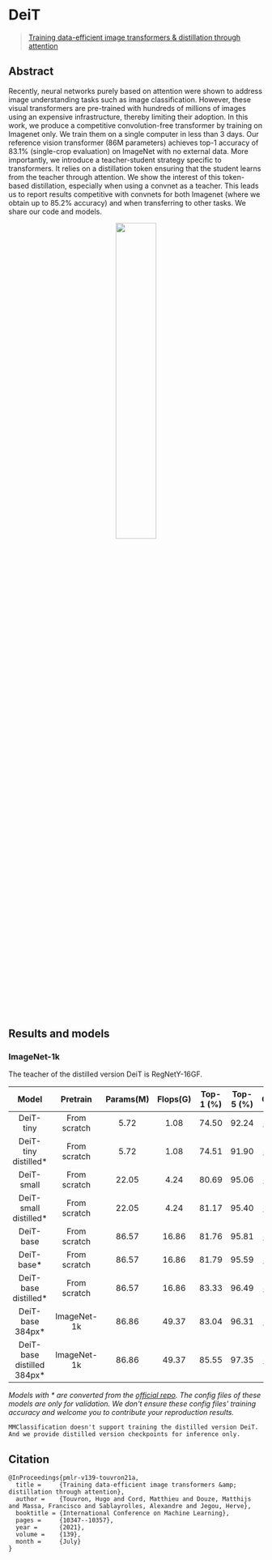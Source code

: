 # DeiT

> [Training data-efficient image transformers & distillation through attention](https://arxiv.org/abs/2012.12877)

<!-- [ALGORITHM] -->

## Abstract

Recently, neural networks purely based on attention were shown to address image understanding tasks such as image classification. However, these visual transformers are pre-trained with hundreds of millions of images using an expensive infrastructure, thereby limiting their adoption.   In this work, we produce a competitive convolution-free transformer by training on Imagenet only. We train them on a single computer in less than 3 days. Our reference vision transformer (86M parameters) achieves top-1 accuracy of 83.1% (single-crop evaluation) on ImageNet with no external data.   More importantly, we introduce a teacher-student strategy specific to transformers. It relies on a distillation token ensuring that the student learns from the teacher through attention. We show the interest of this token-based distillation, especially when using a convnet as a teacher. This leads us to report results competitive with convnets for both Imagenet (where we obtain up to 85.2% accuracy) and when transferring to other tasks. We share our code and models.

<div align=center>
<img src="https://user-images.githubusercontent.com/26739999/143225703-c287c29e-82c9-4c85-a366-dfae30d198cd.png" width="40%"/>
</div>

## Results and models

### ImageNet-1k

The teacher of the distilled version DeiT is RegNetY-16GF.

|            Model            |   Pretrain   | Params(M) | Flops(G) | Top-1 (%) | Top-5 (%) |                             Config                             |                             Download                             |
| :-------------------------: | :----------: | :-------: | :------: | :-------: | :-------: | :------------------------------------------------------------: | :--------------------------------------------------------------: |
|          DeiT-tiny          | From scratch |   5.72    |   1.08   |   74.50   |   92.24   | [config](https://github.com/open-mmlab/mmclassification/blob/master/configs/deit/deit-tiny_pt-4xb256_in1k.py) | [model](https://download.openmmlab.com/mmclassification/v0/deit/deit-tiny_pt-4xb256_in1k_20220218-13b382a0.pth)  \| [log](https://download.openmmlab.com/mmclassification/v0/deit/deit-tiny_pt-4xb256_in1k_20220218-13b382a0.log.json) |
|    DeiT-tiny distilled\*    | From scratch |   5.72    |   1.08   |   74.51   |   91.90   | [config](https://github.com/open-mmlab/mmclassification/tree/master/configs/deit/deit-tiny-distilled_pt-4xb256_in1k.py) | [model](https://download.openmmlab.com/mmclassification/v0/deit/deit-tiny-distilled_3rdparty_pt-4xb256_in1k_20211216-c429839a.pth) |
|         DeiT-small          | From scratch |   22.05   |   4.24   |   80.69   |   95.06   | [config](https://github.com/open-mmlab/mmclassification/blob/master/configs/deit/deit-small_pt-4xb256_in1k.py) | [model](https://download.openmmlab.com/mmclassification/v0/deit/deit-small_pt-4xb256_in1k_20220218-9425b9bb.pth)  \| [log](https://download.openmmlab.com/mmclassification/v0/deit/deit-small_pt-4xb256_in1k_20220218-9425b9bb.log.json) |
|   DeiT-small distilled\*    | From scratch |   22.05   |   4.24   |   81.17   |   95.40   | [config](https://github.com/open-mmlab/mmclassification/tree/master/configs/deit/deit-small-distilled_pt-4xb256_in1k.py) | [model](https://download.openmmlab.com/mmclassification/v0/deit/deit-small-distilled_3rdparty_pt-4xb256_in1k_20211216-4de1d725.pth) |
|          DeiT-base          | From scratch |   86.57   |  16.86   |   81.76   |   95.81   | [config](https://github.com/open-mmlab/mmclassification/blob/master/configs/deit/deit-base_pt-16xb64_in1k.py) | [model](https://download.openmmlab.com/mmclassification/v0/deit/deit-base_pt-16xb64_in1k_20220216-db63c16c.pth)  \| [log](https://download.openmmlab.com/mmclassification/v0/deit/deit-base_pt-16xb64_in1k_20220216-db63c16c.log.json) |
|         DeiT-base\*         | From scratch |   86.57   |  16.86   |   81.79   |   95.59   | [config](https://github.com/open-mmlab/mmclassification/blob/master/configs/deit/deit-base_pt-16xb64_in1k.py) | [model](https://download.openmmlab.com/mmclassification/v0/deit/deit-base_3rdparty_pt-16xb64_in1k_20211124-6f40c188.pth) |
|    DeiT-base distilled\*    | From scratch |   86.57   |  16.86   |   83.33   |   96.49   | [config](https://github.com/open-mmlab/mmclassification/tree/master/configs/deit/deit-base-distilled_pt-16xb64_in1k.py) | [model](https://download.openmmlab.com/mmclassification/v0/deit/deit-base-distilled_3rdparty_pt-16xb64_in1k_20211216-42891296.pth) |
|      DeiT-base 384px\*      | ImageNet-1k  |   86.86   |  49.37   |   83.04   |   96.31   | [config](https://github.com/open-mmlab/mmclassification/tree/master/configs/deit/deit-base_ft-16xb32_in1k-384px.py) | [model](https://download.openmmlab.com/mmclassification/v0/deit/deit-base_3rdparty_ft-16xb32_in1k-384px_20211124-822d02f2.pth) |
| DeiT-base distilled 384px\* | ImageNet-1k  |   86.86   |  49.37   |   85.55   |   97.35   | [config](https://github.com/open-mmlab/mmclassification/tree/master/configs/deit/deit-base-distilled_ft-16xb32_in1k-384px.py) | [model](https://download.openmmlab.com/mmclassification/v0/deit/deit-base-distilled_3rdparty_ft-16xb32_in1k-384px_20211216-e48d6000.pth) |

*Models with * are converted from the [official repo](https://github.com/facebookresearch/deit). The config files of these models are only for validation. We don't ensure these config files' training accuracy and welcome you to contribute your reproduction results.*

```{warning}
MMClassification doesn't support training the distilled version DeiT.
And we provide distilled version checkpoints for inference only.
```

## Citation

```
@InProceedings{pmlr-v139-touvron21a,
  title =     {Training data-efficient image transformers &amp; distillation through attention},
  author =    {Touvron, Hugo and Cord, Matthieu and Douze, Matthijs and Massa, Francisco and Sablayrolles, Alexandre and Jegou, Herve},
  booktitle = {International Conference on Machine Learning},
  pages =     {10347--10357},
  year =      {2021},
  volume =    {139},
  month =     {July}
}
```

